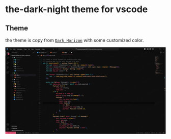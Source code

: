 # the-dark-night theme for vscode

## Theme

the theme is copy from [`Dark Horizon`](https://marketplace.visualstudio.com/items?itemName=mcagampan.dark-horizon&ssr=false#overview) with some customized color.

![Screenshot](./screenshot.png)
